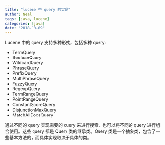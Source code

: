 ```yaml
---
title: "lucene 中 query 的实现"
author: Neal
tags: [java, lucene]
categories: [java]
date: "2018-10-09"
---
```


Lucene 中的 query 支持多种形式，包括多种 query:

* TermQuery
* BooleanQuery
* WildcardQuery
* PhraseQuery
* PrefixQuery
* MultiPhraseQuery
* FuzzyQuery
* RegexpQuery
* TermRangeQuery
* PointRangeQuery
* ConstantScoreQuery
* DisjunctionMaxQuery
* MatchAllDocsQuery

通过不同的 query 实现需要的 query 来进行搜索，也可以将不同的 query 进行组合使用。这些 query 都是 Query 类的继承类。Query 类是一个抽象类，包含了一些基本方法的，而具体实现取决于具体的类。